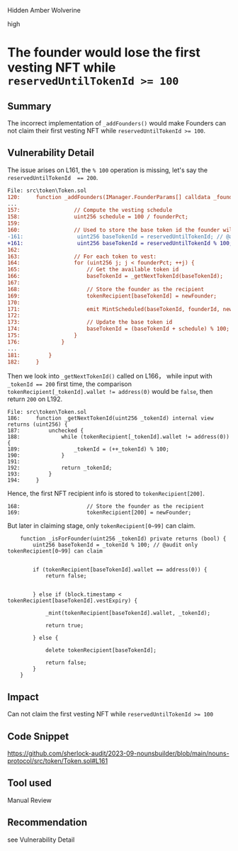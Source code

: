 Hidden Amber Wolverine

high

# The founder would lose the first vesting NFT while ````reservedUntilTokenId >= 100````

## Summary
The incorrect implementation of ````_addFounders()```` would make Founders can not claim their first vesting NFT while ````reservedUntilTokenId >= 100````.

## Vulnerability Detail
The issue arises on L161, the ````% 100```` operation is missing, let's say the ````reservedUntilTokenId  == 200````.
```diff
File: src\token\Token.sol
120:     function _addFounders(IManager.FounderParams[] calldata _founders, uint256 reservedUntilTokenId) internal {
...
157:                 // Compute the vesting schedule
158:                 uint256 schedule = 100 / founderPct;
159: 
160:                 // Used to store the base token id the founder will recieve
-161:                 uint256 baseTokenId = reservedUntilTokenId; // @audit missing %
+161:                 uint256 baseTokenId = reservedUntilTokenId % 100;
162: 
163:                 // For each token to vest:
164:                 for (uint256 j; j < founderPct; ++j) {
165:                     // Get the available token id
166:                     baseTokenId = _getNextTokenId(baseTokenId);
167: 
168:                     // Store the founder as the recipient
169:                     tokenRecipient[baseTokenId] = newFounder;
170: 
171:                     emit MintScheduled(baseTokenId, founderId, newFounder);
172: 
173:                     // Update the base token id
174:                     baseTokenId = (baseTokenId + schedule) % 100;
175:                 }
176:             }
...
181:         }
182:     }
```
Then we look into ````_getNextTokenId()```` called on L166， while input with ````_tokenId == 200```` first time, the comparison ````tokenRecipient[_tokenId].wallet != address(0)```` would be ````false````, then return ````200```` on L192.
```solidity
File: src\token\Token.sol
186:     function _getNextTokenId(uint256 _tokenId) internal view returns (uint256) {
187:         unchecked {
188:             while (tokenRecipient[_tokenId].wallet != address(0)) {
189:                 _tokenId = (++_tokenId) % 100;
190:             }
191: 
192:             return _tokenId;
193:         }
194:     }

```
Hence, the first NFT recipient info is stored to ````tokenRecipient[200]````.
```solidity
168:                     // Store the founder as the recipient
169:                     tokenRecipient[200] = newFounder;
```

But later in claiming stage, only ````tokenRecipient[0~99]```` can claim.
```solidity
    function _isForFounder(uint256 _tokenId) private returns (bool) {
        uint256 baseTokenId = _tokenId % 100; // @audit only tokenRecipient[0~99] can claim


        if (tokenRecipient[baseTokenId].wallet == address(0)) {
            return false;


        } else if (block.timestamp < tokenRecipient[baseTokenId].vestExpiry) {

            _mint(tokenRecipient[baseTokenId].wallet, _tokenId); 

            return true;

        } else {

            delete tokenRecipient[baseTokenId];

            return false;
        }
    }

```

## Impact
Can not claim the first vesting NFT while ````reservedUntilTokenId >= 100````

## Code Snippet
https://github.com/sherlock-audit/2023-09-nounsbuilder/blob/main/nouns-protocol/src/token/Token.sol#L161

## Tool used

Manual Review

## Recommendation
see Vulnerability Detail
